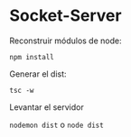 # Socket-Server

Reconstruir módulos de node:

`npm install`

Generar el dist:

`tsc -w`

Levantar el servidor

`nodemon dist`
o
`node dist`

